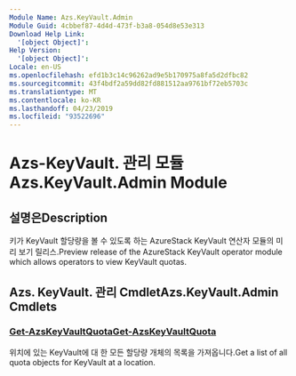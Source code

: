```yaml
---
Module Name: Azs.KeyVault.Admin
Module Guid: 4cbbef87-4d4d-473f-b3a8-054d8e53e313
Download Help Link:
  '[object Object]': 
Help Version:
  '[object Object]': 
Locale: en-US
ms.openlocfilehash: efd1b3c14c96262ad9e5b170975a8fa5d2dfbc82
ms.sourcegitcommit: 43f4bdf2a59dd82fd881512aa9761bf72eb5703c
ms.translationtype: MT
ms.contentlocale: ko-KR
ms.lasthandoff: 04/23/2019
ms.locfileid: "93522696"
---
```

# <span data-ttu-id="87c08-101">Azs-KeyVault. 관리 모듈</span><span class="sxs-lookup"><span data-stu-id="87c08-101">Azs.KeyVault.Admin Module</span></span>
## <span data-ttu-id="87c08-102">설명은</span><span class="sxs-lookup"><span data-stu-id="87c08-102">Description</span></span>
<span data-ttu-id="87c08-103">키가 KeyVault 할당량을 볼 수 있도록 하는 AzureStack KeyVault 연산자 모듈의 미리 보기 릴리스.</span><span class="sxs-lookup"><span data-stu-id="87c08-103">Preview release of the AzureStack KeyVault operator module which allows operators to view KeyVault quotas.</span></span>

## <span data-ttu-id="87c08-104">Azs. KeyVault. 관리 Cmdlet</span><span class="sxs-lookup"><span data-stu-id="87c08-104">Azs.KeyVault.Admin Cmdlets</span></span>
### [<span data-ttu-id="87c08-105">Get-AzsKeyVaultQuota</span><span class="sxs-lookup"><span data-stu-id="87c08-105">Get-AzsKeyVaultQuota</span></span>](Get-AzsKeyVaultQuota.md)
<span data-ttu-id="87c08-106">위치에 있는 KeyVault에 대 한 모든 할당량 개체의 목록을 가져옵니다.</span><span class="sxs-lookup"><span data-stu-id="87c08-106">Get a list of all quota objects for KeyVault at a location.</span></span>

